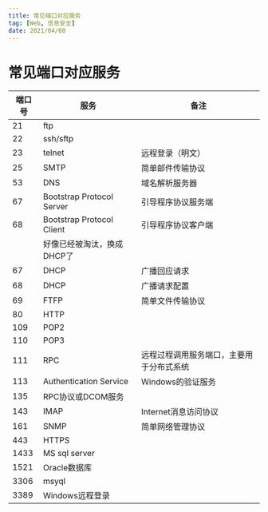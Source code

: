 ```yaml
---
title: 常见端口对应服务
tag: [Web, 信息安全]
date: 2021/04/08
---
```

# 常见端口对应服务

|端口号|服务|备注|
|--|--|--|
|21|ftp||
|22|ssh/sftp|
|23|telnet|远程登录（明文）|
|25|SMTP|简单邮件传输协议|
|53|DNS|域名解析服务器|
|67|Bootstrap Protocol Server|引导程序协议服务端|
|68|Bootstrap Protocol Client|引导程序协议客户端|
||好像已经被淘汰，换成DHCP了||
|67|DHCP|广播回应请求|
|68|DHCP|广播请求配置|
|69|FTFP|简单文件传输协议|
|80|HTTP|
|109|POP2|
|110|POP3|
|111|RPC|远程过程调用服务端口，主要用于分布式系统|
|113|Authentication Service|Windows的验证服务|
|135|RPC协议或DCOM服务|
|143|IMAP|Internet消息访问协议|
|161|SNMP|简单网络管理协议|
|443|HTTPS|
|1433|MS sql server|
|1521|Oracle数据库||
|3306|msyql|
|3389|Windows远程登录|